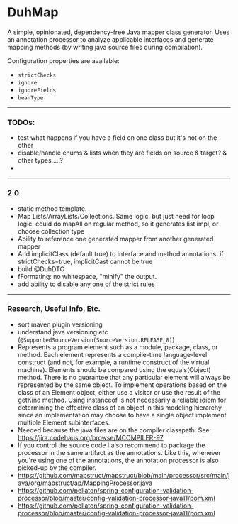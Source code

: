 # DuhMap

A simple, opinionated, dependency-free Java mapper class generator. Uses an annotation processor to analyze applicable interfaces
 and generate mapping methods (by writing java source files during compilation). 

Configuration properties are available:
- `strictChecks`
- `ignore`
- `ignoreFields`
- `beanType`

---

### TODOs: 
- test what happens if you have a field on one class but it's not on the other
- disable/handle enums & lists when they are fields on source & target? & other types.....?
- 
---

### 2.0
- static method template.
- Map Lists/ArrayLists/Collections. Same logic, but just need for loop logic. could do mapAll on regular method, so it generates list impl, or choose collection type
- Ability to reference one generated mapper from another generated mapper
- Add implicitClass (default true) to interface and method annotations. if strictChecks=true, implicitCast cannot be true
- build @DuhDTO
- fFormating: no whitespace, "minify" the output.
- add ability to disable any one of the strict rules

---

### Research, Useful Info, Etc.
- sort maven plugin versioning
- understand java versioning etc (`@SupportedSourceVersion(SourceVersion.RELEASE_8)`)
- Represents a program element such as a module, package, class, or method. Each element represents a compile-time language-level construct (and not, for example, a runtime construct of the virtual machine).
  Elements should be compared using the equals(Object) method. There is no guarantee that any particular element will always be represented by the same object.
  To implement operations based on the class of an Element object, either use a visitor or use the result of the getKind method. Using instanceof is not necessarily a reliable idiom for determining the effective class of an object in this modeling hierarchy since an implementation may choose to have a single object implement multiple Element subinterfaces.
- Needed because the java files are on the compiler classpath: See: https://jira.codehaus.org/browse/MCOMPILER-97
- If you control the source code I also recommend to package the processor in the same artifact as the annotations. Like this, whenever you're using one of the annotations, the annotation processor is also picked-up by the compiler.
- https://github.com/mapstruct/mapstruct/blob/main/processor/src/main/java/org/mapstruct/ap/MappingProcessor.java
- https://github.com/pellaton/spring-configuration-validation-processor/blob/master/config-validation-processor-java11/pom.xml
- https://github.com/pellaton/spring-configuration-validation-processor/blob/master/config-validation-processor-java11/pom.xml
